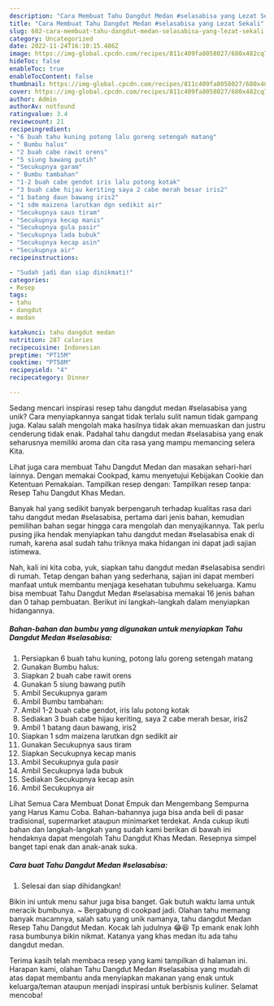 ```yaml
---
description: "Cara Membuat Tahu Dangdut Medan #selasabisa yang Lezat Sekali"
title: "Cara Membuat Tahu Dangdut Medan #selasabisa yang Lezat Sekali"
slug: 602-cara-membuat-tahu-dangdut-medan-selasabisa-yang-lezat-sekali
category: Uncategorized
date: 2022-11-24T16:10:15.486Z
image: https://img-global.cpcdn.com/recipes/811c409fa8058027/680x482cq70/tahu-dangdut-medan-selasabisa-foto-resep-utama.jpg
hideToc: false
enableToc: true
enableTocContent: false
thumbnail: https://img-global.cpcdn.com/recipes/811c409fa8058027/680x482cq70/tahu-dangdut-medan-selasabisa-foto-resep-utama.jpg
cover: https://img-global.cpcdn.com/recipes/811c409fa8058027/680x482cq70/tahu-dangdut-medan-selasabisa-foto-resep-utama.jpg
author: Admin
authorAv: notfound
ratingvalue: 3.4
reviewcount: 21
recipeingredient:
- "6 buah tahu kuning potong lalu goreng setengah matang"
- " Bumbu halus"
- "2 buah cabe rawit orens"
- "5 siung bawang putih"
- "Secukupnya garam"
- " Bumbu tambahan"
- "1-2 buah cabe gendot iris lalu potong kotak"
- "3 buah cabe hijau keriting saya 2 cabe merah besar iris2"
- "1 batang daun bawang iris2"
- "1 sdm maizena larutkan dgn sedikit air"
- "Secukupnya saus tiram"
- "Secukupnya kecap manis"
- "Secukupnya gula pasir"
- "Secukupnya lada bubuk"
- "Secukupnya kecap asin"
- "Secukupnya air"
recipeinstructions:

- "Sudah jadi dan siap dinikmati!"
categories:
- Resep
tags:
- tahu
- dangdut
- medan

katakunci: tahu dangdut medan 
nutrition: 287 calories
recipecuisine: Indonesian
preptime: "PT15M"
cooktime: "PT58M"
recipeyield: "4"
recipecategory: Dinner

---
```





Sedang mencari inspirasi resep tahu dangdut medan #selasabisa yang unik? Cara menyiapkannya sangat tidak terlalu sulit namun tidak gampang juga. Kalau salah mengolah maka hasilnya tidak akan memuaskan dan justru cenderung tidak enak. Padahal tahu dangdut medan #selasabisa yang enak seharusnya memiliki aroma dan cita rasa yang mampu memancing selera Kita.





Lihat juga cara membuat Tahu Dangdut Medan dan masakan sehari-hari lainnya. Dengan memakai Cookpad, kamu menyetujui Kebijakan Cookie dan Ketentuan Pemakaian. Tampilkan resep dengan: Tampilkan resep tanpa: Resep Tahu Dangdut Khas Medan.

Banyak hal yang sedikit banyak berpengaruh terhadap kualitas rasa dari tahu dangdut medan #selasabisa, pertama dari jenis bahan, kemudian pemilihan bahan segar hingga cara mengolah dan menyajikannya. Tak perlu pusing jika hendak menyiapkan tahu dangdut medan #selasabisa enak di rumah, karena asal sudah tahu triknya maka hidangan ini dapat jadi sajian istimewa.






Nah, kali ini kita coba, yuk, siapkan tahu dangdut medan #selasabisa sendiri di rumah. Tetap dengan bahan yang sederhana, sajian ini dapat memberi manfaat untuk membantu menjaga kesehatan tubuhmu sekeluarga. Kamu bisa membuat Tahu Dangdut Medan #selasabisa memakai 16 jenis bahan dan 0 tahap pembuatan. Berikut ini langkah-langkah dalam menyiapkan hidangannya.

<!--inarticleads1-->

##### Bahan-bahan dan bumbu yang digunakan untuk menyiapkan Tahu Dangdut Medan #selasabisa:

1. Persiapkan 6 buah tahu kuning, potong lalu goreng setengah matang
1. Gunakan  Bumbu halus:
1. Siapkan 2 buah cabe rawit orens
1. Gunakan 5 siung bawang putih
1. Ambil Secukupnya garam
1. Ambil  Bumbu tambahan:
1. Ambil 1-2 buah cabe gendot, iris lalu potong kotak
1. Sediakan 3 buah cabe hijau keriting, saya 2 cabe merah besar, iris2
1. Ambil 1 batang daun bawang, iris2
1. Siapkan 1 sdm maizena larutkan dgn sedikit air
1. Gunakan Secukupnya saus tiram
1. Siapkan Secukupnya kecap manis
1. Ambil Secukupnya gula pasir
1. Ambil Secukupnya lada bubuk
1. Sediakan Secukupnya kecap asin
1. Ambil Secukupnya air


Lihat Semua Cara Membuat Donat Empuk dan Mengembang Sempurna yang Harus Kamu Coba. Bahan-bahannya juga bisa anda beli di pasar tradisional, supermarket ataupun minimarket terdekat. Anda cukup ikuti bahan dan langkah-langkah yang sudah kami berikan di bawah ini hendaknya dapat mengolah Tahu Dangdut Khas Medan. Resepnya simpel banget tapi enak dan anak-anak suka. 

<!--inarticleads2-->

##### Cara buat Tahu Dangdut Medan #selasabisa:


1. Selesai dan siap dihidangkan!

Bikin ini untuk menu sahur juga bisa banget. Gak butuh waktu lama untuk meracik bumbunya. ~ Bergabung di cookpad jadi. Olahan tahu memang banyak macamnya, salah satu yang unik namanya, tahu dangdut Medan Resep Tahu Dangdut Medan. Kocak lah judulnya 😂😆 Tp emank enak lohh rasa bumbunya bikin nikmat. Katanya yang khas medan itu ada tahu dangdut medan. 

Terima kasih telah membaca resep yang kami tampilkan di halaman ini. Harapan kami, olahan Tahu Dangdut Medan #selasabisa yang mudah di atas dapat membantu anda menyiapkan makanan yang enak untuk keluarga/teman ataupun menjadi inspirasi untuk berbisnis kuliner. Selamat mencoba!
